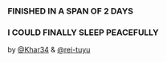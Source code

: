### FINISHED IN A SPAN OF 2 DAYS
### I COULD FINALLY SLEEP PEACEFULLY

by [@Khar34](https://github.com/khar34) & [@rei-tuyu](https://github.com/rei-tuyu)

